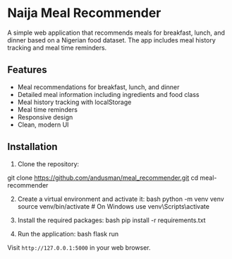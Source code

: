 # Naija Meal Recommender

A simple web application that recommends meals for breakfast, lunch, and dinner based on a Nigerian food dataset. The app includes meal history tracking and meal time reminders.

## Features

- Meal recommendations for breakfast, lunch, and dinner
- Detailed meal information including ingredients and food class
- Meal history tracking with localStorage
- Meal time reminders
- Responsive design
- Clean, modern UI

## Installation

1. Clone the repository: 

git clone https://github.com/andusman/meal_recommender.git
cd meal-recommender

2. Create a virtual environment and activate it:
bash
python -m venv venv
source venv/bin/activate # On Windows use venv\Scripts\activate


3. Install the required packages:
bash
pip install -r requirements.txt


4. Run the application:
bash
flask run

 Visit `http://127.0.0.1:5000` in your web browser.
